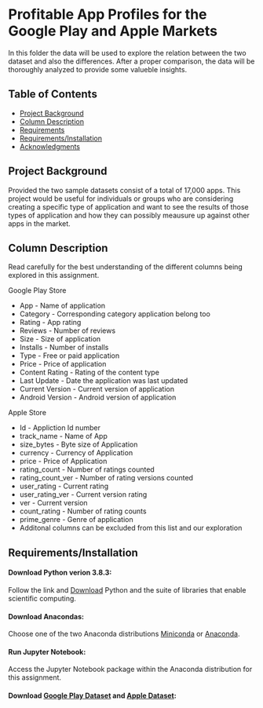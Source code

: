 # Profitable App Profiles for the Google Play and Apple Markets

In this folder the data will be used to explore the relation between the two dataset and also the differences. After a proper comparison, the data will be thoroughly analyzed to provide some valueble insights. 

## Table of Contents
 * [Project Background](#project-background)
 * [Column Description](#column-description)
 * [Requirements](#requirements)
 * [Requirements/Installation](#installation)
 * [Acknowledgments](#acknoledgments) 
 
 ## Project Background

Provided the two sample datasets consist of a total of 17,000 apps. This project would be useful for individuals or groups who are considering creating a specific type of application and want to see the results of those types of application and how they can possibly meausure up against other apps in the market.
  
## Column Description

 Read carefully for the best understanding of the different columns being explored in this assignment.

Google Play Store

   * App - Name of application
   * Category - Corresponding category application belong too
   * Rating - App rating
   * Reviews - Number of reviews
   * Size - Size of application
   * Installs - Number of installs
   * Type - Free or paid application
   * Price - Price of application
   * Content Rating - Rating of the content type
   * Last Update - Date the application was last updated
   * Current Version - Current version of application
   * Android Version - Android version of application
   
 Apple Store
 
   * Id - Appliction Id number
   * track_name - Name of App
   * size_bytes - Byte size of Application
   * currency - Currency of Application
   * price - Price of Application
   * rating_count - Number of ratings counted
   * rating_count_ver - Number of rating versions counted
   * user_rating - Current rating
   * user_rating_ver - Current version rating
   * ver - Current version
   * count_rating - Number of rating counts
   * prime_genre - Genre of application
   * Additonal columns can be excluded from this list and our exploration
   

## Requirements/Installation

#### Download Python verion 3.8.3:
Follow the link and [Download](https://www.python.org/downloads) Python and the suite of libraries that enable scientific computing.
#### Download Anacondas:
Choose one of the two Anaconda distributions [Miniconda](http://conda.pydata.org/miniconda.html) or [Anaconda](https://www.continuum.io/downloads).
#### Run Jupyter Notebook:
Access the Jupyter Notebook package within the Anaconda distribution for this assignment.
#### Download [Google Play Dataset](https://dq-content.s3.amazonaws.com/350/googleplaystore.csv) and [Apple Dataset](https://dq-content.s3.amazonaws.com/350/AppleStore.csv):

